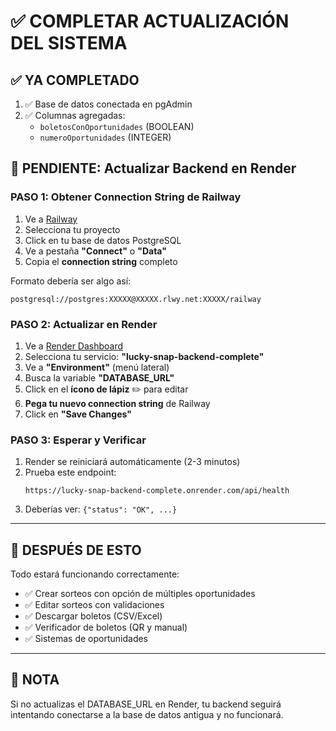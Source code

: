 # ✅ COMPLETAR ACTUALIZACIÓN DEL SISTEMA

## ✅ YA COMPLETADO
1. ✅ Base de datos conectada en pgAdmin
2. ✅ Columnas agregadas:
   - `boletosConOportunidades` (BOOLEAN)
   - `numeroOportunidades` (INTEGER)

## 🔴 PENDIENTE: Actualizar Backend en Render

### PASO 1: Obtener Connection String de Railway
1. Ve a [Railway](https://railway.app)
2. Selecciona tu proyecto
3. Click en tu base de datos PostgreSQL
4. Ve a pestaña **"Connect"** o **"Data"**
5. Copia el **connection string** completo

Formato debería ser algo así:
```
postgresql://postgres:XXXXX@XXXXX.rlwy.net:XXXXX/railway
```

### PASO 2: Actualizar en Render
1. Ve a [Render Dashboard](https://dashboard.render.com)
2. Selecciona tu servicio: **"lucky-snap-backend-complete"**
3. Ve a **"Environment"** (menú lateral)
4. Busca la variable **"DATABASE_URL"**
5. Click en el **ícono de lápiz** ✏️ para editar
6. **Pega tu nuevo connection string** de Railway
7. Click en **"Save Changes"**

### PASO 3: Esperar y Verificar
1. Render se reiniciará automáticamente (2-3 minutos)
2. Prueba este endpoint:
   ```
   https://lucky-snap-backend-complete.onrender.com/api/health
   ```
3. Deberías ver: `{"status": "OK", ...}`

---

## 🎉 DESPUÉS DE ESTO

Todo estará funcionando correctamente:
- ✅ Crear sorteos con opción de múltiples oportunidades
- ✅ Editar sorteos con validaciones
- ✅ Descargar boletos (CSV/Excel)
- ✅ Verificador de boletos (QR y manual)
- ✅ Sistemas de oportunidades

---

## 📝 NOTA
Si no actualizas el DATABASE_URL en Render, tu backend seguirá intentando conectarse a la base de datos antigua y no funcionará.
